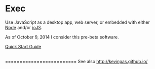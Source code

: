 Exec
====

<p>Use JavaScript as a desktop app, web server, or embedded with either <a href="http://www.nodejs.org">Node</a> and/or <a href="https://iojs.org/en/index.html">ioJS</a>.</p>

<p>As of October 9, 2014 I consider this pre-beta software.</p>

[Quick Start Guide](https://github.com/kevinpas/Exec/wiki/Quick-Start)<br><br>
<!--[Exec Wiki Contents](https://github.com/kevinpas/Exec/wiki/Wiki-Contents)<br>-->

<!--
<h1>Warning</h1>

    	//	Use this software at your own risk.
    	//	Use Exec at your own risk.
    	//
    	//	Currently this software does very little to protect
    	//	your computer or web site from security threats.
    	//
    	//	It does not check for denial of service attacks,
    	//	it does not check for unwanted ip addresses,
    	//	it does not check for unauthorized access, and
    	//	there are - probably - many more security risks that
    	//	this software does not attempt to solve.
    	//
    	//	Use this software at your own risk.
    	//	Use Exec at your own risk.
    	//
    	//	Anyone can get this code and look for security
    	//	holes and exploit them.  
    	//
    	//	For some of these problems you may be able to find
    	//	a proxy server to sit in front of this software to
    	//	help.  I am not qualified to assist you in solving these
    	//	problems nor am I qualified to help you select a proxy server.
    	//
    	//	Links:
    	//	https://www.owasp.org/index.php/Main_Page
    	//	https://www.owasp.org/index.php/Testing_for_Reflected_Cross_site_scripting
    	//
    	//	http://blog.risingstack.com/node-js-security-tips/
    	//		danger: 
    	//			1)  sudo node app.js
    	//			2)  No eval, or friends: setInterval(String, 2), setTimeout(String, 2), new Function(String)
    	//			3)  Uploading files can consume a lot of space.
    	//			4)  var cookies = document.cookie.split('; '); and HttpOnly
    	//
    	//	Use this software at your own risk.
    	//	Use Exec at your own risk.


[Quick Start Guide](https://github.com/kevinpas/Exec/wiki/Quick-Start)<br><br>
[Exec Wiki Contents](https://github.com/kevinpas/Exec/wiki/Wiki-Contents)<br>
    	
    	-->


=========================
See also <a href="http://kevinpas.github.io/">http://kevinpas.github.io/</a> 
<!--and <a href="http://www.kevinpas.com">http://www.kevinpas.com</a>-->



